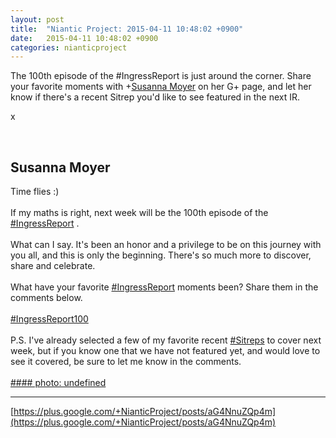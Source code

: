 ```yaml
---
layout: post
title:  "Niantic Project: 2015-04-11 10:48:02 +0900"
date:   2015-04-11 10:48:02 +0900
categories: nianticproject
---
```

The 100th episode of the ‪#‎IngressReport‬ is just around the corner. Share your favorite moments with +[Susanna Moyer](https://plus.google.com/101560858827970533247 "") on her G+ page, and let her know if there's a recent Sitrep you'd like to see featured in the next IR.

x<div class="shared"><br /><h2>Susanna Moyer</h2>Time flies :)<br /><br />If my maths is right, next week will be the 100th episode of the  <a rel="nofollow" class="ot-hashtag" href="https://plus.google.com/s/%23IngressReport">#IngressReport</a> .<br /><br />What can I say. It's been an honor and a privilege to be on this journey with you all, and this is only the beginning. There's so much more to discover, share and celebrate.<br /><br />What have your favorite  <a rel="nofollow" class="ot-hashtag" href="https://plus.google.com/s/%23IngressReport">#IngressReport</a>  moments been? Share them in the comments below.<br /><br /> <a rel="nofollow" class="ot-hashtag" href="https://plus.google.com/s/%23IngressReport100">#IngressReport100</a>   <br /><br />P.S. I've already selected a few of my favorite recent  <a rel="nofollow" class="ot-hashtag" href="https://plus.google.com/s/%23Sitreps">#Sitreps</a>  to cover next week, but if you know one that we have not featured yet, and would love to see it covered, be sure to let me know in the comments.<br /><br /></div>
[#### photo: undefined](https://lh5.googleusercontent.com/-uRrbfARRW1o/VSh7s5_kUTI/AAAAAAAAATE/trUfjjqfJcI/100.png "")
- - -
[https://plus.google.com/+NianticProject/posts/aG4NnuZQp4m](https://plus.google.com/+NianticProject/posts/aG4NnuZQp4m)
